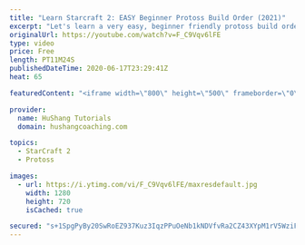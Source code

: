 ```yaml
---
title: "Learn Starcraft 2: EASY Beginner Protoss Build Order (2021)"
excerpt: "Let's learn a very easy, beginner friendly protoss build order! It's a starcraft 2 strategy called the \"four gate\" that attacks really early on. This is a fantastic build order to begin learning the basics of the game.   Click here to join the community: https://www.youtube.com/c/HuShangTutorials?sub_confirmation=1"
originalUrl: https://youtube.com/watch?v=F_C9Vqv6lFE
type: video
price: Free
length: PT11M24S
publishedDateTime: 2020-06-17T23:29:41Z
heat: 65

featuredContent: "<iframe width=\"800\" height=\"500\" frameborder=\"0\" src=\"https://www.youtube.com/embed/F_C9Vqv6lFE\" allow=\"accelerometer; autoplay; encrypted-media; gyroscope; picture-in-picture\" allowfullscreen></iframe>"

provider:
  name: HuShang Tutorials
  domain: hushangcoaching.com

topics:
  - StarCraft 2
  - Protoss

images:
  - url: https://i.ytimg.com/vi/F_C9Vqv6lFE/maxresdefault.jpg
    width: 1280
    height: 720
    isCached: true

secured: "s+1SpgPyBy20SwRoEZ937Kuz3IqzPPuOeNb1kNDVfvRa2CZ43XYpM1rV5WziFDc60jTJFiQgxIieh5tYhwcn3N/rRvNbkW1imnTlKZvN7MPiqJoZ4VaRvbNcFuDImXuWrhBkjtRD0nRo4QXrAdZ3jxsi64TpoD+LmcW3Ue577TUUsz3sZ/HzM/bo03X7f83kGhCbBwc3U2XhPtqoSpIVtGpMcX3Tp+lEWGOVswsG0JZaXFwSJav0SdHuifJh+Ha2eplyNNS6vQ5OgM3EqB+JmcneoTVsru9Z5/I0ssCteOz5QukMoXywqgnu80S9DHtCLDPhqfigdBOkC8tNdDs8n7UFDRIIrWDtLO82dO6X+IEZr81Ws3IMp9ZT/ojrAwGPcA9/tGZQUEy16H44RtsiecWvb3oO2tfY6DsoGdV/42c=;Bq1v7vKbsj/mNmQeccsf0w=="
---
```


